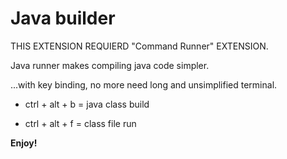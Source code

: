 # Java builder

THIS EXTENSION REQUIERD "Command Runner" EXTENSION.

Java runner makes compiling java code simpler.

...with key binding, no more need long and unsimplified terminal.

- ctrl + alt + b = java class build

- ctrl + alt + f = class file run

**Enjoy!**

